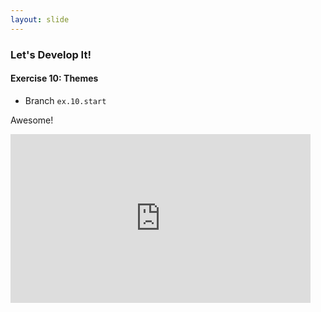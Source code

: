 ```yaml
---
layout: slide
---
```


<section>

### Let's Develop It!

#### Exercise 10: Themes

* Branch `ex.10.start`

</section>


<section>

Awesome!

<iframe src="https://giphy.com/embed/qKNfbNbEN5ylW" width="480"
height="270" frameBorder="0" class="giphy-embed fragment noprint"
allowFullScreen></iframe>



</section>

